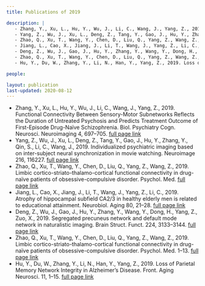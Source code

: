 ```yaml
---
title: Publications of 2019

description: |
   - Zhang, Y., Xu, L., Hu, Y., Wu, J., Li, C., Wang, J., Yang, Z., 2019. Functional Connectivity Between Sensory-Motor Subnetworks Reflects the Duration of Untreated Psychosis and Predicts Treatment Outcome of First-Episode Drug-Naïve Schizophrenia. Biol. Psychiatry Cogn. Neurosci. Neuroimaging 4, 697–705. [full page link](https://doi.org/10.1016/j.bpsc.2019.04.002)
   - Yang, Z., Wu, J., Xu, L., Deng, Z., Tang, Y., Gao, J., Hu, Y., Zhang, Y., Qin, S., Li, C., Wang, J., 2019. Individualized psychiatric imaging based on inter-subject neural synchronization in movie watching. Neuroimage 216, 116227. [full page link](https://doi.org/10.1016/j.neuroimage.2019.116227)
   - Zhao, Q., Xu, T., Wang, Y., Chen, D., Liu, Q., Yang, Z., Wang, Z., 2019. Limbic cortico-striato-thalamo-cortical functional connectivity in drug-naïve patients of obsessive-compulsive disorder. Psychol. Med. [full page link](https://doi.org/10.1017/S0033291719002988)
   - Jiang, L., Cao, X., Jiang, J., Li, T., Wang, J., Yang, Z., Li, C., 2019. Atrophy of hippocampal subfield CA2/3 in healthy elderly men is related to educational attainment. Neurobiol. Aging 80, 21–28. [full page link](https://doi.org/10.1016/j.neurobiolaging.2019.03.019)
   - Deng, Z., Wu, J., Gao, J., Hu, Y., Zhang, Y., Wang, Y., Dong, H., Yang, Z., Zuo, X., 2019. Segregated precuneus network and default mode network in naturalistic imaging. Brain Struct. Funct. 224, 3133–3144. [full page link](https://doi.org/10.1007/s00429-019-01953-2)
   - Zhao, Q., Xu, T., Wang, Y., Chen, D., Liu, Q., Yang, Z., Wang, Z., 2019. Limbic cortico-striato-thalamo-cortical functional connectivity in drug-naïve patients of obsessive-compulsive disorder. Psychol. Med. 1–13. [full page link](https://doi.org/10.1007/s00429-019-01953-2)
   - Hu, Y., Du, W., Zhang, Y., Li, N., Han, Y., Yang, Z., 2019. Loss of Parietal Memory Network Integrity in Alzheimer’s Disease. Front. Aging Neurosci. 11, 1–15. [full page link](https://doi.org/10.3389/fnagi.2019.00067)

people:

layout: publication
last-updated: 2020-08-12
---
```


- Zhang, Y., Xu, L., Hu, Y., Wu, J., Li, C., Wang, J., Yang, Z., 2019. Functional Connectivity Between Sensory-Motor Subnetworks Reflects the Duration of Untreated Psychosis and Predicts Treatment Outcome of First-Episode Drug-Naïve Schizophrenia. Biol. Psychiatry Cogn. Neurosci. Neuroimaging 4, 697–705. [full page link](https://doi.org/10.1016/j.bpsc.2019.04.002)
- Yang, Z., Wu, J., Xu, L., Deng, Z., Tang, Y., Gao, J., Hu, Y., Zhang, Y., Qin, S., Li, C., Wang, J., 2019. Individualized psychiatric imaging based on inter-subject neural synchronization in movie watching. Neuroimage 216, 116227. [full page link](https://doi.org/10.1016/j.neuroimage.2019.116227)
- Zhao, Q., Xu, T., Wang, Y., Chen, D., Liu, Q., Yang, Z., Wang, Z., 2019. Limbic cortico-striato-thalamo-cortical functional connectivity in drug-naïve patients of obsessive-compulsive disorder. Psychol. Med. [full page link](https://doi.org/10.1017/S0033291719002988)
- Jiang, L., Cao, X., Jiang, J., Li, T., Wang, J., Yang, Z., Li, C., 2019. Atrophy of hippocampal subfield CA2/3 in healthy elderly men is related to educational attainment. Neurobiol. Aging 80, 21–28. [full page link](https://doi.org/10.1016/j.neurobiolaging.2019.03.019)
- Deng, Z., Wu, J., Gao, J., Hu, Y., Zhang, Y., Wang, Y., Dong, H., Yang, Z., Zuo, X., 2019. Segregated precuneus network and default mode network in naturalistic imaging. Brain Struct. Funct. 224, 3133–3144. [full page link](https://doi.org/10.1007/s00429-019-01953-2)
- Zhao, Q., Xu, T., Wang, Y., Chen, D., Liu, Q., Yang, Z., Wang, Z., 2019. Limbic cortico-striato-thalamo-cortical functional connectivity in drug-naïve patients of obsessive-compulsive disorder. Psychol. Med. 1–13. [full page link](https://doi.org/10.1007/s00429-019-01953-2)
- Hu, Y., Du, W., Zhang, Y., Li, N., Han, Y., Yang, Z., 2019. Loss of Parietal Memory Network Integrity in Alzheimer’s Disease. Front. Aging Neurosci. 11, 1–15. [full page link](https://doi.org/10.3389/fnagi.2019.00067)
